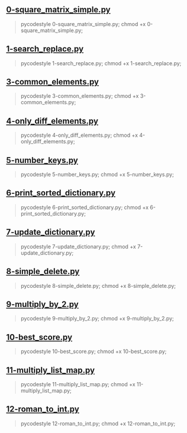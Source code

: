 

## [0-square_matrix_simple.py](0-square_matrix_simple.py)

> pycodestyle 0-square_matrix_simple.py; chmod +x 0-square_matrix_simple.py;

## [1-search_replace.py](1-search_replace.py)
> pycodestyle 1-search_replace.py; chmod +x 1-search_replace.py;

## [3-common_elements.py](3-common_elements.py)
> pycodestyle 3-common_elements.py; chmod +x 3-common_elements.py;

## [4-only_diff_elements.py](4-only_diff_elements.py)
> pycodestyle 4-only_diff_elements.py; chmod +x 4-only_diff_elements.py;


## [5-number_keys.py](5-number_keys.py)
> pycodestyle 5-number_keys.py; chmod +x 5-number_keys.py;

## [6-print_sorted_dictionary.py](6-print_sorted_dictionary.py)
> pycodestyle 6-print_sorted_dictionary.py; chmod +x 6-print_sorted_dictionary.py;

## [7-update_dictionary.py](7-update_dictionary.py)
> pycodestyle 7-update_dictionary.py; chmod +x 7-update_dictionary.py;

## [8-simple_delete.py](8-simple_delete.py)
> pycodestyle 8-simple_delete.py; chmod +x 8-simple_delete.py;

## [9-multiply_by_2.py](9-multiply_by_2.py)
> pycodestyle 9-multiply_by_2.py; chmod +x 9-multiply_by_2.py;

## [10-best_score.py](10-best_score.py)
> pycodestyle 10-best_score.py; chmod +x 10-best_score.py;

## [11-multiply_list_map.py](11-multiply_list_map.py)
> pycodestyle 11-multiply_list_map.py; chmod +x 11-multiply_list_map.py;

## [12-roman_to_int.py](12-roman_to_int.py)
> pycodestyle 12-roman_to_int.py; chmod +x 12-roman_to_int.py;






